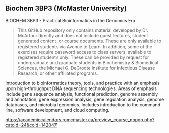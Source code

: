 ## Biochem 3BP3 (McMaster University) 

BIOCHEM 3BP3 - Practical Bioinformatics in the Genomics Era

> This GitHub repository only contains material developed by Dr. McArthur directly and does not include guest lectures, student generated content, or course documents. These are only available to registered students via Avenue to Learn. In addition, some of the exercises require password access to class servers, available to registered students only. These can be provided by request for undergraduate and graduate students in Biochemistry & Biomedical Sciences, the Michael G. DeGroote Institute for Infectious Disease Research, or other affiliated programs. 

Introduction to bioinformatics theory, tools, and practice with an emphasis upon high-throughput DNA sequencing technologies. Areas of emphasis include gene sequence analysis, functional prediction, genome assembly and annotation, gene expression analysis, gene regulation analysis, genome databases, and microbial genomics. Includes introduction to the command line, software development, and cloud computing.

https://academiccalendars.romcmaster.ca/preview_course_nopop.php?catoid=24&coid=142047


